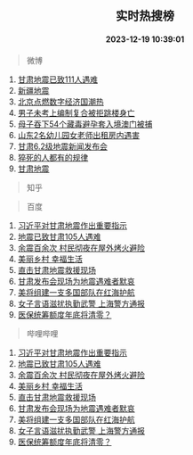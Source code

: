 <div align="center"><h2>实时热搜榜</h2><h4>2023-12-19 10:39:01</h4></div>

> 微博  

1. [甘肃地震已致111人遇难](https://s.weibo.com/weibo?q=%23%E7%94%98%E8%82%83%E5%9C%B0%E9%9C%87%E5%B7%B2%E8%87%B4111%E4%BA%BA%E9%81%87%E9%9A%BE%23&t=31&band_rank=1&Refer=top)<br />
2. [新疆地震](https://s.weibo.com/weibo?q=%E6%96%B0%E7%96%86%E5%9C%B0%E9%9C%87&t=31&band_rank=2&Refer=top)<br />
3. [北京点燃数字经济国潮热](https://s.weibo.com/weibo?q=%23%E5%8C%97%E4%BA%AC%E7%82%B9%E7%87%83%E6%95%B0%E5%AD%97%E7%BB%8F%E6%B5%8E%E5%9B%BD%E6%BD%AE%E7%83%AD%23&t=31&band_rank=3&Refer=top)<br />
4. [男子未考上编制复合被拒跳楼身亡](https://s.weibo.com/weibo?q=%23%E7%94%B7%E5%AD%90%E6%9C%AA%E8%80%83%E4%B8%8A%E7%BC%96%E5%88%B6%E5%A4%8D%E5%90%88%E8%A2%AB%E6%8B%92%E8%B7%B3%E6%A5%BC%E8%BA%AB%E4%BA%A1%23&t=31&band_rank=4&Refer=top)<br />
5. [母子吞下54个藏毒避孕套入境澳门被捕](https://s.weibo.com/weibo?q=%23%E6%AF%8D%E5%AD%90%E5%90%9E%E4%B8%8B54%E4%B8%AA%E8%97%8F%E6%AF%92%E9%81%BF%E5%AD%95%E5%A5%97%E5%85%A5%E5%A2%83%E6%BE%B3%E9%97%A8%E8%A2%AB%E6%8D%95%23&t=31&band_rank=5&Refer=top)<br />
6. [山东2名幼儿园女老师出租房内遇害](https://s.weibo.com/weibo?q=%23%E5%B1%B1%E4%B8%9C2%E5%90%8D%E5%B9%BC%E5%84%BF%E5%9B%AD%E5%A5%B3%E8%80%81%E5%B8%88%E5%87%BA%E7%A7%9F%E6%88%BF%E5%86%85%E9%81%87%E5%AE%B3%23&t=31&band_rank=6&Refer=top)<br />
7. [甘肃6.2级地震新闻发布会](https://s.weibo.com/weibo?q=%23%E7%94%98%E8%82%836.2%E7%BA%A7%E5%9C%B0%E9%9C%87%E6%96%B0%E9%97%BB%E5%8F%91%E5%B8%83%E4%BC%9A%23&t=31&band_rank=7&Refer=top)<br />
8. [猝死的人都有的规律](https://s.weibo.com/weibo?q=%E7%8C%9D%E6%AD%BB%E7%9A%84%E4%BA%BA%E9%83%BD%E6%9C%89%E7%9A%84%E8%A7%84%E5%BE%8B&t=31&band_rank=8&Refer=top)<br />
9. [甘肃地震](https://s.weibo.com/weibo?q=%23%E7%94%98%E8%82%83%E5%9C%B0%E9%9C%87%23&t=31&band_rank=9&Refer=top)<br />

> 知乎  


> 百度  

1. [习近平对甘肃地震作出重要指示](https://www.baidu.com/s?wd=%E4%B9%A0%E8%BF%91%E5%B9%B3%E5%AF%B9%E7%94%98%E8%82%83%E5%9C%B0%E9%9C%87%E4%BD%9C%E5%87%BA%E9%87%8D%E8%A6%81%E6%8C%87%E7%A4%BA&sa=fyb_news&rsv_dl=fyb_news)<br />
2. [地震已致甘肃105人遇难](https://www.baidu.com/s?wd=%E5%9C%B0%E9%9C%87%E5%B7%B2%E8%87%B4%E7%94%98%E8%82%83105%E4%BA%BA%E9%81%87%E9%9A%BE&sa=fyb_news&rsv_dl=fyb_news)<br />
3. [余震百余次 村民彻夜在屋外烤火避险](https://www.baidu.com/s?wd=%E4%BD%99%E9%9C%87%E7%99%BE%E4%BD%99%E6%AC%A1+%E6%9D%91%E6%B0%91%E5%BD%BB%E5%A4%9C%E5%9C%A8%E5%B1%8B%E5%A4%96%E7%83%A4%E7%81%AB%E9%81%BF%E9%99%A9&sa=fyb_news&rsv_dl=fyb_news)<br />
4. [美丽乡村 幸福生活](https://www.baidu.com/s?wd=%E7%BE%8E%E4%B8%BD%E4%B9%A1%E6%9D%91+%E5%B9%B8%E7%A6%8F%E7%94%9F%E6%B4%BB&sa=fyb_news&rsv_dl=fyb_news)<br />
5. [直击甘肃地震救援现场](https://www.baidu.com/s?wd=%E7%9B%B4%E5%87%BB%E7%94%98%E8%82%83%E5%9C%B0%E9%9C%87%E6%95%91%E6%8F%B4%E7%8E%B0%E5%9C%BA&sa=fyb_news&rsv_dl=fyb_news)<br />
6. [甘肃发布会现场为地震遇难者默哀](https://www.baidu.com/s?wd=%E7%94%98%E8%82%83%E5%8F%91%E5%B8%83%E4%BC%9A%E7%8E%B0%E5%9C%BA%E4%B8%BA%E5%9C%B0%E9%9C%87%E9%81%87%E9%9A%BE%E8%80%85%E9%BB%98%E5%93%80&sa=fyb_news&rsv_dl=fyb_news)<br />
7. [美将组建一支多国部队在红海护航](https://www.baidu.com/s?wd=%E7%BE%8E%E5%B0%86%E7%BB%84%E5%BB%BA%E4%B8%80%E6%94%AF%E5%A4%9A%E5%9B%BD%E9%83%A8%E9%98%9F%E5%9C%A8%E7%BA%A2%E6%B5%B7%E6%8A%A4%E8%88%AA&sa=fyb_news&rsv_dl=fyb_news)<br />
8. [女子言语滋扰执勤武警 上海警方通报](https://www.baidu.com/s?wd=%E5%A5%B3%E5%AD%90%E8%A8%80%E8%AF%AD%E6%BB%8B%E6%89%B0%E6%89%A7%E5%8B%A4%E6%AD%A6%E8%AD%A6+%E4%B8%8A%E6%B5%B7%E8%AD%A6%E6%96%B9%E9%80%9A%E6%8A%A5&sa=fyb_news&rsv_dl=fyb_news)<br />
9. [医保统筹额度年底将清零？](https://www.baidu.com/s?wd=%E5%8C%BB%E4%BF%9D%E7%BB%9F%E7%AD%B9%E9%A2%9D%E5%BA%A6%E5%B9%B4%E5%BA%95%E5%B0%86%E6%B8%85%E9%9B%B6%EF%BC%9F&sa=fyb_news&rsv_dl=fyb_news)<br />

> 哔哩哔哩  

1. [习近平对甘肃地震作出重要指示](https://www.baidu.com/s?wd=%E4%B9%A0%E8%BF%91%E5%B9%B3%E5%AF%B9%E7%94%98%E8%82%83%E5%9C%B0%E9%9C%87%E4%BD%9C%E5%87%BA%E9%87%8D%E8%A6%81%E6%8C%87%E7%A4%BA&sa=fyb_news&rsv_dl=fyb_news)<br />
2. [地震已致甘肃105人遇难](https://www.baidu.com/s?wd=%E5%9C%B0%E9%9C%87%E5%B7%B2%E8%87%B4%E7%94%98%E8%82%83105%E4%BA%BA%E9%81%87%E9%9A%BE&sa=fyb_news&rsv_dl=fyb_news)<br />
3. [余震百余次 村民彻夜在屋外烤火避险](https://www.baidu.com/s?wd=%E4%BD%99%E9%9C%87%E7%99%BE%E4%BD%99%E6%AC%A1+%E6%9D%91%E6%B0%91%E5%BD%BB%E5%A4%9C%E5%9C%A8%E5%B1%8B%E5%A4%96%E7%83%A4%E7%81%AB%E9%81%BF%E9%99%A9&sa=fyb_news&rsv_dl=fyb_news)<br />
4. [美丽乡村 幸福生活](https://www.baidu.com/s?wd=%E7%BE%8E%E4%B8%BD%E4%B9%A1%E6%9D%91+%E5%B9%B8%E7%A6%8F%E7%94%9F%E6%B4%BB&sa=fyb_news&rsv_dl=fyb_news)<br />
5. [直击甘肃地震救援现场](https://www.baidu.com/s?wd=%E7%9B%B4%E5%87%BB%E7%94%98%E8%82%83%E5%9C%B0%E9%9C%87%E6%95%91%E6%8F%B4%E7%8E%B0%E5%9C%BA&sa=fyb_news&rsv_dl=fyb_news)<br />
6. [甘肃发布会现场为地震遇难者默哀](https://www.baidu.com/s?wd=%E7%94%98%E8%82%83%E5%8F%91%E5%B8%83%E4%BC%9A%E7%8E%B0%E5%9C%BA%E4%B8%BA%E5%9C%B0%E9%9C%87%E9%81%87%E9%9A%BE%E8%80%85%E9%BB%98%E5%93%80&sa=fyb_news&rsv_dl=fyb_news)<br />
7. [美将组建一支多国部队在红海护航](https://www.baidu.com/s?wd=%E7%BE%8E%E5%B0%86%E7%BB%84%E5%BB%BA%E4%B8%80%E6%94%AF%E5%A4%9A%E5%9B%BD%E9%83%A8%E9%98%9F%E5%9C%A8%E7%BA%A2%E6%B5%B7%E6%8A%A4%E8%88%AA&sa=fyb_news&rsv_dl=fyb_news)<br />
8. [女子言语滋扰执勤武警 上海警方通报](https://www.baidu.com/s?wd=%E5%A5%B3%E5%AD%90%E8%A8%80%E8%AF%AD%E6%BB%8B%E6%89%B0%E6%89%A7%E5%8B%A4%E6%AD%A6%E8%AD%A6+%E4%B8%8A%E6%B5%B7%E8%AD%A6%E6%96%B9%E9%80%9A%E6%8A%A5&sa=fyb_news&rsv_dl=fyb_news)<br />
9. [医保统筹额度年底将清零？](https://www.baidu.com/s?wd=%E5%8C%BB%E4%BF%9D%E7%BB%9F%E7%AD%B9%E9%A2%9D%E5%BA%A6%E5%B9%B4%E5%BA%95%E5%B0%86%E6%B8%85%E9%9B%B6%EF%BC%9F&sa=fyb_news&rsv_dl=fyb_news)<br />
